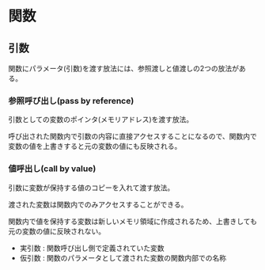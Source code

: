 # 関数

## 引数

関数にパラメータ(引数)を渡す放法には、参照渡しと値渡しの2つの放法がある。


### 参照呼び出し(pass by reference)

引数としての変数のポインタ(メモリアドレス)を渡す放法。

呼び出された関数内で引数の内容に直接アクセスすることになるので、関数内で変数の値を上書きすると元の変数の値にも反映される。

### 値呼出し(call by value)

引数に変数が保持する値のコピーを入れて渡す放法。

渡された変数は関数内でのみアクセスすることができる。

関数内で値を保持する変数は新しいメモリ領域に作成されるため、上書きしても元の変数の値に反映されない。

- 実引数 : 関数呼び出し側で定義されていた変数
- 仮引数 : 関数のパラメータとして渡された変数の関数内部での名称

